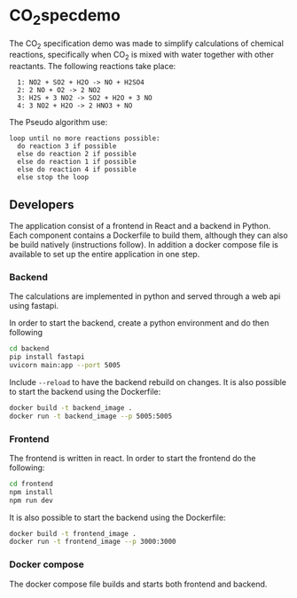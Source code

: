 # CO<sub>2</sub>specdemo

The CO<sub>2</sub> specification demo was made to simplify calculations of
chemical reactions, specifically when CO<sub>2</sub> is mixed with water
together with other reactants. The following reactions take place:

```
  1: NO2 + SO2 + H2O -> NO + H2SO4
  2: 2 NO + O2 -> 2 NO2
  3: H2S + 3 NO2 -> SO2 + H2O + 3 NO
  4: 3 NO2 + H2O -> 2 HNO3 + NO
```

The Pseudo algorithm use:

```
loop until no more reactions possible:
  do reaction 3 if possible
  else do reaction 2 if possible
  else do reaction 1 if possible
  else do reaction 4 if possible
  else stop the loop
```

## Developers

The application consist of a frontend in React and a backend in Python. Each
component contains a Dockerfile to build them, although they can also be build
natively (instructions follow). In addition a docker compose file is available
to set up the entire application in one step.

### Backend

The calculations are implemented in python and served through a web api using
fastapi.

In order to start the backend, create a python environment and do then following

```bash
cd backend
pip install fastapi
uvicorn main:app --port 5005
```

Include `--reload` to have the backend rebuild on changes. It is also possible
to start the backend using the Dockerfile:

```bash
docker build -t backend_image .
docker run -t backend_image --p 5005:5005
```

### Frontend

The frontend is written in react. In order to start the frontend do the
following:

```bash
cd frontend
npm install
npm run dev
```

It is also possible to start the backend using the Dockerfile:

```bash
docker build -t frontend_image .
docker run -t frontend_image --p 3000:3000
```

### Docker compose

The docker compose file builds and starts both frontend and backend.
